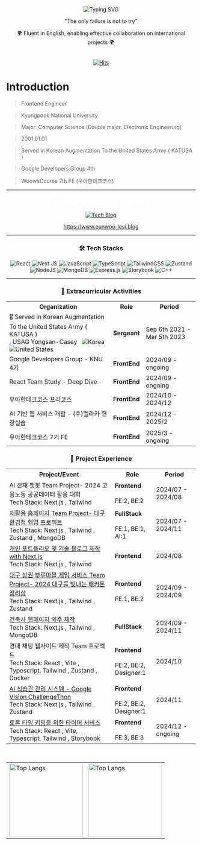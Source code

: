 <div align="center">
  <img src="https://readme-typing-svg.demolab.com?font=Fira+Code&size=25&duration=3000&pause=1000&color=1E95D2&repeat=false&random=false&width=480&lines=함께 일하고 싶은 Frontend Engineer" alt="Typing SVG" />
  <br/>
<p align="center">
  <strong></strong> "The only failure is not to try"</strong>
</p>
<div>🌍 Fluent in English, enabling effective collaboration on international projects 🌍 </div>  <br/>
  
[![Hits](https://hits.seeyoufarm.com/api/count/incr/badge.svg?url=https%3A%2F%2Fgithub.com%2Feunwoo-levi&count_bg=%23000000&title_bg=%23555555&icon=react.svg&icon_color=%2362B5DF&title=visit&edge_flat=false)](https://hits.seeyoufarm.com)
</div>

# Introduction

> Frontend Engineer

> Kyungpook National University

> Major: Computer Science (Double major: Electronic Engineering)

> 2001.01.01

> Served in Korean Augmentation To the United States Army ( KATUSA )

> Google Developers Group 4th

> WoowaCourse 7th FE (우아한테크코스)

***

<div align="center">
  <h3 style="color: white; margin-bottom: 10px;">🚀 개인 Next.js Portfolio & Tech Blog 🚀</h3>
  <a href="https://www.eunwoo-levi.blog" target="_blank">
    <img src="https://img.shields.io/badge/PORTFOLIO & Tech%20Blog-20232A?style=for-the-badge&logo=nextdotjs&logoColor=white" alt="Tech Blog" />
  </a>

  <br/>
  
  <a href="https://www.eunwoo-levi.blog">https://www.eunwoo-levi.blog</a>

</div>

***

<div align="center">
<h3>🛠️ Tech Stacks </h3>
  <p>
    <img src="https://img.shields.io/badge/react-%2320232a.svg?style=for-the-badge&logo=react&logoColor=%2361DAFB" alt="React" />
    <img src="https://img.shields.io/badge/Next-black?style=for-the-badge&logo=next.js&logoColor=white" alt="Next JS" />
    <img src="https://img.shields.io/badge/javascript-%23323330.svg?style=for-the-badge&logo=javascript&logoColor=%23F7DF1E" alt="JavaScript" />
    <img src="https://img.shields.io/badge/typescript-%23007ACC.svg?style=for-the-badge&logo=typescript&logoColor=white" alt="TypeScript" />
    <img src="https://img.shields.io/badge/tailwindcss-%2338B2AC.svg?style=for-the-badge&logo=tailwind-css&logoColor=white" alt="TailwindCSS" />
    <img src="https://img.shields.io/badge/zustand-%2320232a.svg?style=for-the-badge&logo=react&logoColor=%2361DAFB" alt="Zustand" />
    <img src="https://img.shields.io/badge/node.js-6DA55F?style=for-the-badge&logo=node.js&logoColor=white" alt="NodeJS" />
    <img src="https://img.shields.io/badge/MongoDB-%234ea94b.svg?style=for-the-badge&logo=mongodb&logoColor=white" alt="MongoDB" />
    <img src="https://img.shields.io/badge/express.js-%23404d59.svg?style=for-the-badge&logo=express&logoColor=%2361DAFB" alt="Express.js" />
    <img src="https://img.shields.io/badge/-Storybook-FF4785?style=for-the-badge&logo=storybook&logoColor=white" alt="Storybook" />
    <img src="https://img.shields.io/badge/c++-%2300599C.svg?style=for-the-badge&logo=c%2B%2B&logoColor=white" alt="C++" />
  </p>
</div>

***

<div align="center">
  <h3>🌟 Extracurricular Activities</h3>
  <table>
    <tr>
      <th>Organization</th>
      <th>Role</th>
      <th>Period</th>
    </tr>
    <tr>
      <td>🎖️  Served in Korean Augmentation To the United States Army ( KATUSA )<br>
      , USAG Yongsan-Casey  &nbsp 
      <img src="https://raw.githubusercontent.com/stevenrskelton/flag-icon/master/png/16/country-4x3/kr.png" alt="Korea" title="Korea"> 
      <img src="https://raw.githubusercontent.com/stevenrskelton/flag-icon/master/png/16/country-4x3/us.png" alt="United States" title="United States">
      </td>
      <td><strong>Sergeant</strong></td>
      <td>Sep 6th 2021 - Mar 5th 2023</td>
    </tr>
    <tr>
      <td>Google Developers Group - KNU 4기</td>
      <td><strong>FrontEnd</strong></td>
      <td>2024/09 - ongoing</td>
    </tr>
    <tr>
      <td>React Team Study - Deep Dive</td>
      <td><strong>FrontEnd</strong></td>
      <td>2024/09 - ongoing</td>
    </tr>
    <tr>
      <td>우아한테크코스 프리코스</td>
      <td><strong>FrontEnd</strong></td>
      <td>2024/10 - 2024/12</td>
    </tr>
    <tr>
      <td>AI 기반 웹 서비스 개발 - (주)멜라카 현장실습</td>
      <td><strong>FrontEnd</strong></td>
      <td>2024/12 - 2025/2</td>
    </tr>
    <tr>
      <td> 우아한테크코스 7기 FE </td>
      <td><strong>FrontEnd</strong></td>
      <td>2025/3 - ongoing</td>
    </tr>
  </table>
  
  <h3>💼 Project Experience</h3>
  <table>
    <tr>
      <th>Project/Event</th>
      <th>Role</th>
      <th>Period</th>
    </tr>
    <tr>
      <td>AI 산재 챗봇 Team Project- 2024 고용노동 공공데이터 활용 대회 <br/> Tech Stack: Next.js , Tailwind</td>
      <td><strong>Frontend</strong> <br/><br/>  FE:2, BE:2</td>
      <td>2024/07 - 2024/08</td>
    </tr>
    <tr>
      <td><a href="https://ecobuddy.life" target="_blank">재활용 홈페이지 Team Project- 대구 환경청 협업 프로젝트</a> <br/> Tech Stack: Next.js , Tailwind , Zustand , MongoDB </td>
      <td><strong>FullStack</strong> <br/><br/>  FE:1, BE:1, AI:1</td>
      <td>2024/07 - 2024/11</td>
    </tr>
    <tr>
      <td><a href="https://eunwoo-levi.blog" target="_blank">개인 포트폴리오 및 기술 블로그 제작 with Next.js</a> <br/> Tech Stack: Next.js , Tailwind</td>
      <td><strong>Frontend</strong></td>
      <td>2024/08</td>
    </tr>
    <tr>
      <td><a href="https://github.com/commercial-game-service/Frontend" target="_blank">대구 상권 부루마블 게임 서비스 Team Project- 2024 대구를 빛내는 해커톤 장려상</a> <br/> Tech Stack: Next.js , Tailwind , Zustand </td>
      <td><strong>Frontend</strong>  <br/><br/>   FE:1, BE:2 </td>
      <td>2024/09 - 2024/09</td>
    </tr>
    <tr>
      <td><a href="https://github.com/eunwoo-levi/architect-web" target="_blank">건축사 웹페이지 외주 제작</a> <br/> Tech Stack: Next.js , Tailwind , MongoDB </td>
      <td><strong>FullStack</strong></td>
      <td>2024/09 - 2024/11</td>
    </tr>
    <tr>
      <td>경매 채팅 웹사이트 제작 Team 프로젝트 <br/> Tech Stack: React , Vite , Typescript, Tailwind , Zustand , Docker</td>
      <td><strong>Frontend</strong> <br/><br/>  FE:2, BE:2,<br/>Designer:1</td>
      <td>2024/10 </td>
    </tr>
    <tr>
      <td><a href="https://github.com/AI-Food-Analysis-Google-Challengethon" target="_blank">AI 식습관 관리 시스템 - Google Vision ChallengeThon</a> <br/> Tech Stack: Next.js , Tailwind , Zustand         </td>
      <td><strong>Frontend</strong> <br/><br/>  FE:2, BE:2,<br/>Designer:1</td>
      <td>2024/11 </td>
    </tr>
    <tr>
      <td><a href="https://github.com/debate-timer/debate-timer-fe" target="_blank"> 토론 타임 키핑을 위한 타이머 서비스 </a><br/> Tech Stack: React , Vite, Typescript, Tailwind , Storybook </td>
      <td><strong>Frontend</strong> <br/><br/>  FE:3, BE:3 </td>
      <td>2024/12 - ongoing </td>
    </tr>
  </table>
</div>
<br/>

<div align="center">
  <table>
    <tr>
      <td>
        <img src="https://github-readme-stats.vercel.app/api/top-langs/?username=eunwoo-levi&langs_count=10&layout=compact&theme=dark" alt="Top Langs" height="195">
      </td>
      <td>
        <img src="https://github-readme-stats.vercel.app/api?username=eunwoo-levi&show_icons=true&theme=radical" alt="Top Langs" height="195">
      </td>
    </tr>
  </table>
</div>
